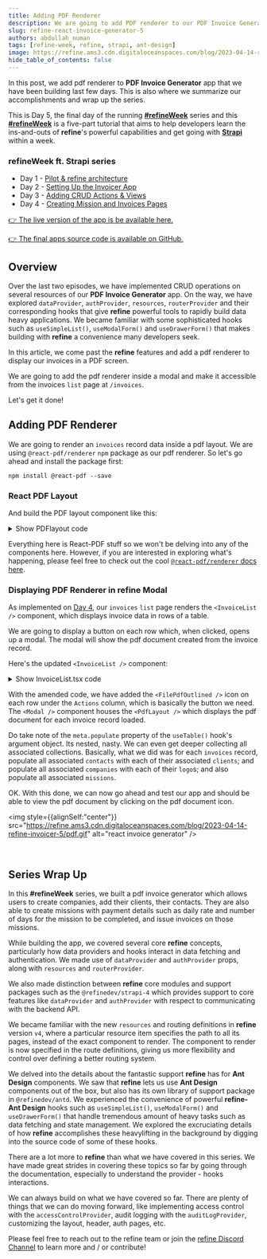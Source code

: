 ```yaml
---
title: Adding PDF Renderer
description: We are going to add PDF renderer to our PDF Invoice Generator app that we have been building last few days. This is also where we summarize our accomplishments and wrap up the series.
slug: refine-react-invoice-generator-5
authors: abdullah_numan
tags: [refine-week, refine, strapi, ant-design]
image: https://refine.ams3.cdn.digitaloceanspaces.com/blog/2023-04-14-refine-invoicer-5/social.png
hide_table_of_contents: false
---
```






In this post, we add pdf renderer to **PDF Invoice Generator** app that we have been building last few days. This is also where we summarize our accomplishments and wrap up the series.

This is Day 5, the final day of the running [**#refineWeek**](https://refine.dev/week-of-refine-strapi/) series and this [**#refineWeek**](https://refine.dev/week-of-refine-strapi/) is a five-part tutorial that aims to help developers learn the ins-and-outs of **refine**'s powerful capabilities and get going with [**Strapi**](https://strapi.io/) within a week.

### refineWeek ft. Strapi series

 - Day 1 - [Pilot & refine architecture](https://refine.dev/blog/refine-react-invoice-generator-1/)
 - Day 2 - [Setting Up the Invoicer App](https://refine.dev/blog/refine-react-invoice-generator-2/)
 - Day 3 - [Adding CRUD Actions & Views](https://refine.dev/blog/refine-react-invoice-generator-3/)
 - Day 4 - [Creating Mission and Invoices Pages](https://refine.dev/blog/refine-react-invoice-generator-4/)

[👉 The live version of the app is be available here.](https://invoice-generator.refine.dev/)

[👉 The final apps source code is available on GitHub.](https://github.com/refinedev/refine/tree/master/examples/refine-week-invoice-generator)


## Overview

Over the last two episodes, we have implemented CRUD operations on several resources of our **PDF Invoice Generator** app. On the way, we have explored `dataProvider`, `authProvider`, `resources`, `routerProvider` and their corresponding hooks that give **refine** powerful tools to rapidly build data heavy applications. We became familiar with some sophisticated hooks such as `useSimpleList()`, `useModalForm()` and `useDrawerForm()` that makes building with **refine** a convenience many developers seek.

In this article, we come past the **refine** features and add a pdf renderer to display our invoices in a PDF screen.

We are going to add the pdf renderer inside a modal and make it accessible from the invoices `list` page at `/invoices`.

Let's get it done!

## Adding PDF Renderer

We are going to render an `invoices` record data inside a pdf layout. We are using `@react-pdf/renderer` `npm` package as our pdf renderer. So let's go ahead and install the package first:

```npm
npm install @react-pdf --save
```

### React PDF Layout

And build the PDF layout component like this:

<details>
<summary>Show PDFlayout code</summary>
<p>


```tsx title="src/components/pd/pdfLayout.tsx"
import {
    Document,
    Image,
    Page,
    StyleSheet,
    View,
    Text,
    PDFViewer,
} from "@react-pdf/renderer";
import { IInvoice } from "interfaces";
import { API_URL } from "../../constants";

type PdfProps = {
    record: IInvoice | undefined;
};

export const PdfLayout: React.FC<PdfProps> = ({ record }) => {
    const subtotal =
        record?.missions.reduce((prev, cur) => {
            return prev + cur?.day * cur?.daily_rate;
        }, 0) ?? 0;

    return (
        <PDFViewer style={styles.viewer}>
            <Document>
                <Page style={styles.page} size="A4">
                    <View>
                        <Image
                            src={API_URL + record?.company?.logo?.url}
                            style={{ width: "120px", height: "auto" }}
                        />
                        <View style={styles.inoviceTextNumberContainer}>
                            <Text style={styles.inoviceText}>
                                {`Invoice: Invoice_#${record?.id}${record?.name}`}
                            </Text>
                            <Text
                                style={styles.inoviceId}
                            >{`Invoice ID: INVOICE_#${record?.id}`}</Text>
                        </View>
                    </View>
                    <View style={styles.dividerLG} />

                    <View style={styles.inoviceForFromContainer}>
                        <View style={styles.inoviceFor}>
                            <Text style={styles.inoviceForFromTitle}>
                                Inovice For:
                            </Text>
                            <View>
                                <Text style={styles.inoviceForFromText}>
                                    {record?.contact?.client?.name}
                                </Text>
                                <Text style={styles.inoviceForFromText}>
                                    {record?.contact?.first_name}
                                </Text>
                                <Text style={styles.inoviceForFromText}>
                                    {record?.contact?.last_name}
                                </Text>
                                <Text style={styles.inoviceForFromText}>
                                    {record?.contact?.email}
                                </Text>
                            </View>
                        </View>

                        <View style={styles.inoviceFrom}>
                            <Text style={styles.inoviceForFromTitle}>
                                From:
                            </Text>
                            <View>
                                <Text style={styles.inoviceForFromText}>
                                    {record?.company.name}
                                </Text>
                                <Text style={styles.inoviceForFromText}>
                                    {record?.company.city}
                                </Text>
                                <Text style={styles.inoviceForFromText}>
                                    {record?.company.address},{" "}
                                    {record?.company.country}
                                </Text>
                            </View>
                            <View style={styles.dividerSM} />
                            <View>
                                <Text
                                    style={styles.inoviceForFromText}
                                >{`Invoice ID: ${record?.id}`}</Text>
                                <Text
                                    style={styles.inoviceForFromText}
                                >{`Invoice Custom ID: ${record?.custom_id}`}</Text>
                                <Text
                                    style={styles.inoviceForFromText}
                                >{`Invoice Date: ${record?.date}`}</Text>
                            </View>
                        </View>
                    </View>

                    <View style={styles.table}>
                        <View style={styles.tableHeader}>
                            <Text
                                style={[
                                    styles.tableHeaderItem,
                                    { width: "40%" },
                                ]}
                            >
                                Mission
                            </Text>
                            <Text
                                style={[
                                    styles.tableHeaderItem,
                                    { width: "20%" },
                                ]}
                            >
                                Day
                            </Text>
                            <Text
                                style={[
                                    styles.tableHeaderItem,
                                    { width: "20%" },
                                ]}
                            >
                                Day Rate
                            </Text>
                            <Text
                                style={[
                                    styles.tableHeaderItem,
                                    { width: "20%" },
                                ]}
                            >
                                Total
                            </Text>
                        </View>
                        {record?.missions.map((item) => {
                            return (
                                <View key={item.id} style={styles.tableRow}>
                                    <Text
                                        style={[
                                            styles.tableCol,
                                            { width: "40%" },
                                        ]}
                                    >
                                        {item.mission}
                                    </Text>
                                    <Text
                                        style={[
                                            styles.tableCol,
                                            { width: "20%" },
                                        ]}
                                    >
                                        {item?.day}
                                    </Text>
                                    <Text
                                        style={[
                                            styles.tableCol,
                                            { width: "20%" },
                                        ]}
                                    >
                                        {item?.daily_rate}
                                    </Text>
                                    <Text
                                        style={[
                                            styles.tableCol,
                                            { width: "20%" },
                                        ]}
                                    >
                                        {item?.daily_rate * item?.day}
                                    </Text>
                                </View>
                            );
                        })}
                    </View>

                    <View style={styles.signatureTotalContainer}>
                        <View style={styles.signatureContainer}>
                            <Text style={styles.signatureText}>
                                Signature: ________________
                            </Text>
                            <Text style={styles.signatureText}>
                                Date: {record?.date.toString()}
                            </Text>
                        </View>

                        <View style={styles.totalContainer}>
                            <Text style={styles.totalText}>
                                SUBTOTAL: {subtotal}
                            </Text>
                            <Text style={styles.totalText}>
                                Discount(%): {record?.discount}
                            </Text>
                            <Text style={styles.totalText}>
                                Tax(%): {record?.tax}
                            </Text>
                            <Text style={styles.totalText}>
                                Total($):
                                {subtotal +
                                    (subtotal * (record?.tax as number)) / 100 -
                                    (subtotal * (record?.discount as number)) /
                                        100}
                            </Text>
                        </View>
                    </View>
                    <View style={styles.footer}>
                        <Text style={styles.footerText}>
                            {record?.company.city}
                        </Text>
                        <Text style={styles.footerText}>
                            {record?.company.address}, {record?.company.country}
                        </Text>
                    </View>
                </Page>
            </Document>
        </PDFViewer>
    );
};

const styles = StyleSheet.create({
    viewer: {
        paddingTop: 32,
        width: "100%",
        height: "80vh",
        border: "none",
    },
    page: {
        display: "flex",
        padding: "0.4in 0.4in",
        fontSize: 12,
        color: "#333",
        backgroundColor: "#fff",
    },
    inoviceTextNumberContainer: {
        display: "flex",
        flexDirection: "row",
        alignItems: "center",
        justifyContent: "space-between",
    },
    inoviceText: {
        color: "#3aabf0",
    },
    inoviceId: {
        textAlign: "center",
    },
    inoviceForFromContainer: {
        display: "flex",
        flexDirection: "row",
        justifyContent: "space-between",
    },
    inoviceForFromTitle: {
        marginBottom: 24,
    },
    inoviceFor: {
        flex: 1.5,
    },
    inoviceFrom: {
        flex: 1,
    },
    inoviceForFromText: {
        color: "#787878",
        lineHeight: 1.5,
    },
    dividerSM: {
        width: "100%",
        height: 1,
        marginTop: 12,
        marginBottom: 12,
        backgroundColor: "#e5e5e5",
    },
    dividerLG: {
        width: "100%",
        height: 1,
        marginTop: 40,
        marginBottom: 40,
        backgroundColor: "#e5e5e5",
    },
    table: {
        marginTop: 32,
    },
    tableHeader: {
        display: "flex",
        flexDirection: "row",
        textAlign: "center",
    },
    tableHeaderItem: {
        paddingVertical: 8,
        border: "1px solid #000",
        borderBottom: "none",
    },
    tableRow: {
        display: "flex",
        flexDirection: "row",
    },
    tableCol: {
        paddingVertical: 8,
        paddingHorizontal: 4,
        border: "1px solid #000",
    },
    signatureTotalContainer: {
        display: "flex",
        flexDirection: "row",
        justifyContent: "space-between",
        marginTop: 32,
    },
    signatureContainer: {},
    totalContainer: {},
    signatureText: {
        marginTop: 32,
    },
    totalText: {
        marginTop: 16,
    },
    footer: {
        borderTop: "1px solid #e5e5e5",
        paddingTop: 8,
        marginTop: "auto",
    },
    footerText: {
        color: "#787878",
        lineHeight: 1.5,
    },
});
```


</p>
</details>


Everything here is React-PDF stuff so we won't be delving into any of the components here. However, if you are interested in exploring what's happening, please feel free to check out the cool [`@react-pdf/renderer` docs here](https://react-pdf.org/components).


### Displaying PDF Renderer in refine Modal

As implemented on [Day 4](https://refine.dev/blog/refine-react-invoice-generator-4/), our `invoices` `list` page renders the `<InvoiceList />` component, which displays invoice data in rows of a table.

We are going to display a button on each row which, when clicked, opens up a modal. The modal will show the pdf document created from the invoice record.

Here's the updated `<InvoiceList />` component:

<details>
<summary>Show InvoiceList.tsx code</summary>
<p>

```tsx title="src/pages/invoices/list.tsx"
import { useState } from "react";
import { useModal } from "@refinedev/core";
import {
    List,
    useTable,
    DateField,
    TagField,
    EmailField,
    DeleteButton,
    EditButton,
} from "@refinedev/antd";

// It is recommended to use explicit import as seen below to reduce bundle size.
// import { IconName } from "@ant-design/icons";
import * as Icons from "@ant-design/icons";

import { Table, Space, Button, Modal } from "antd";

import { IInvoice, IMission } from "interfaces";
import { PdfLayout } from "components/pdf";

const { FilePdfOutlined } = Icons;

export const InvoiceList: React.FC = () => {
    const [record, setRecord] = useState<IInvoice>();

    const { tableProps } = useTable<IInvoice>({
        meta: {
            populate: {
                contact: { populate: ["client"] },
                company: { populate: ["logo"] },
                missions: "*",
            },
        },
    });

    const { show, visible, close } = useModal();

    return (
        <>
            <List>
                <Table {...tableProps}>
                    <Table.Column dataIndex="id" title="ID" />
                    <Table.Column<IInvoice>
                        dataIndex="name"
                        title="Invoice Name"
                        render={(_, record) => {
                            return `Invoice_#${record.id}${record?.name}`;
                        }}
                    />
                    <Table.Column<IInvoice>
                        dataIndex="date"
                        title="Invoice Date"
                        render={(value) => (
                            <DateField format="LL" value={value} />
                        )}
                    />
                    <Table.Column
                        dataIndex={["company", "name"]}
                        title="Company"
                    />
                    <Table.Column
                        dataIndex={"missions"}
                        title="Missions"
                        render={(value) => {
                            return value.map((item: IMission) => {
                                return (
                                    <TagField
                                        key={item?.id}
                                        color="blue"
                                        value={item?.mission}
                                    />
                                );
                            });
                        }}
                    />
                    <Table.Column
                        dataIndex="discount"
                        title="Discount(%)"
                        render={(value) => (
                            <TagField color="blue" value={value} />
                        )}
                    />
                    <Table.Column
                        dataIndex="tax"
                        title="Tax(%)"
                        render={(value) => (
                            <TagField color="cyan" value={value} />
                        )}
                    />
                    <Table.Column
                        dataIndex="custom_id"
                        title="Custom Invoice ID"
                    />

                    <Table.Column
                        dataIndex={["contact", "email"]}
                        title="Contact"
                        render={(value) => <EmailField value={value} />}
                    />
                    <Table.Column<IInvoice>
                        title="Actions"
                        dataIndex="actions"
                        render={(_, record) => {
                            return (
                                <Space>
                                    <EditButton
                                        hideText
                                        size="small"
                                        recordItemId={record?.id}
                                    />
                                    <DeleteButton
                                        hideText
                                        size="small"
                                        recordItemId={record?.id}
                                    />
                                    {record.company && (
                                        <Button
                                            size="small"
                                            icon={<FilePdfOutlined />}
                                            onClick={() => {
                                                setRecord(record);
                                                show();
                                            }}
                                        />
                                    )}
                                </Space>
                            );
                        }}
                    />
                </Table>
            </List>
            <Modal visible={visible} onCancel={close} width="80%" footer={null}>
                <PdfLayout record={record} />
            </Modal>
        </>
    );
};
```

</p>
</details>

With the amended code, we have added the `<FilePdfOutlined />` icon on each row under the `Actions` column, which is basically the button we need. The `<Modal />` component houses the `<PdfLayout />` which displays the pdf document for each invoice record loaded.

Do take note of the `meta.populate` property of the `useTable()` hook's argument object. Its nested, nasty. We can even get deeper collecting all associated collections. Basically, what we did was for each `invoices` record, populate all associated `contacts` with each of their associated `clients`; and populate all associated `companies` with each of their `logo`s; and also populate all associated `missions`.

OK. With this done, we can now go ahead and test our app and should be able to view the pdf document by clicking on the pdf document icon.



<img style={{alignSelf:"center"}}  src="https://refine.ams3.cdn.digitaloceanspaces.com/blog/2023-04-14-refine-invoicer-5/pdf.gif"  alt="react invoice generator" />

<br />

## Series Wrap Up

In this **#refineWeek** series, we built a pdf invoice generator which allows users to create companies, add their clients, their contacts. They are also able to create missions with payment details such as daily rate and number of days for the mission to be completed, and issue invoices on those missions.

While building the app, we covered several core **refine** concepts, particularly how data providers and hooks interact in data fetching and authentication. We made use of `dataProvider` and `authProvider` props, along with `resources` and `routerProvider`.

We also made distinction between **refine** core modules and support packages such as the `@refinedev/strapi-4` which provides support to core features like `dataProvider` and `authProvider` with respect to communicating with the backend API.

We became familiar with the new `resources` and routing definitions in **refine** version `v4`, where a particular resource item specifies the path to all its pages, instead of the exact component to render. The component to render is now specified in the route definitions, giving us more flexibility and control over defining a better routing system.

We delved into the details about the fantastic support **refine** has for **Ant Design** components. We saw that **refine** lets us use **Ant Design** components out of the box, but also has its own library of support package in `@refinedev/antd`. We experienced the convenience of powerful **refine-Ant Design** hooks such as `useSimpleList()`, `useModalForm()` and `useDrawerForm()` that handle tremendous amount of heavy tasks such as data fetching and state management. We explored the excruciating details of how **refine** accomplishes these heavylifting in the background by digging into the source code of some of these hooks.

There are a lot more to **refine** than what we have covered in this series. We have made great strides in covering these topics so far by going through the documentation, especially to understand the provider - hooks interactions.

We can always build on what we have covered so far. There are plenty of things that we can do moving forward, like implementing access control with the `accessControlProvider`, audit logging with the `auditLogProvider`, customizing the layout, header, auth pages, etc.

Please feel free to reach out to the refine team or join the [refine Discord Channel](https://discord.gg/refine) to learn more and / or contribute!